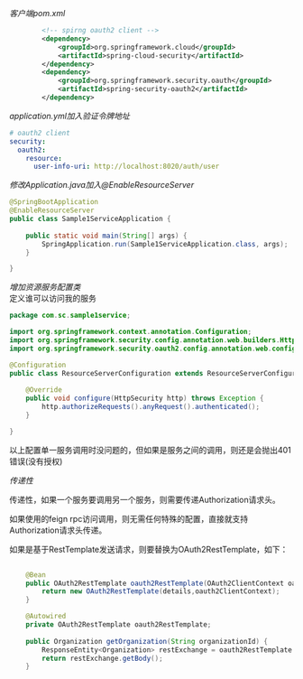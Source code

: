 *客户端pom.xml*  

```xml  
		<!-- spirng oauth2 client -->
		<dependency>
			<groupId>org.springframework.cloud</groupId>
			<artifactId>spring-cloud-security</artifactId>
		</dependency>
		<dependency>
			<groupId>org.springframework.security.oauth</groupId>
			<artifactId>spring-security-oauth2</artifactId>
		</dependency>
```  

*application.yml加入验证令牌地址*  

```yml  
# oauth2 client
security:
  oauth2:
    resource:
      user-info-uri: http://localhost:8020/auth/user
```

*修改Application.java加入@EnableResourceServer*  
```java  
@SpringBootApplication
@EnableResourceServer
public class Sample1ServiceApplication {
	
	public static void main(String[] args) {
		SpringApplication.run(Sample1ServiceApplication.class, args);
	}

}
```  

*增加资源服务配置类*  
定义谁可以访问我的服务  
```java  
package com.sc.sample1service;

import org.springframework.context.annotation.Configuration;
import org.springframework.security.config.annotation.web.builders.HttpSecurity;
import org.springframework.security.oauth2.config.annotation.web.configuration.ResourceServerConfigurerAdapter;

@Configuration
public class ResourceServerConfiguration extends ResourceServerConfigurerAdapter {
	
	@Override
	public void configure(HttpSecurity http) throws Exception {
		http.authorizeRequests().anyRequest().authenticated();
	}

}
```  

以上配置单一服务调用时没问题的，但如果是服务之间的调用，则还是会抛出401错误(没有授权)  

*传递性*  

传递性，如果一个服务要调用另一个服务，则需要传递Authorization请求头。

如果使用的feign rpc访问调用，则无需任何特殊的配置，直接就支持Authorization请求头传递。

如果是基于RestTemplate发送请求，则要替换为OAuth2RestTemplate，如下：
```java  
	
	@Bean
	public OAuth2RestTemplate oauth2RestTemplate(OAuth2ClientContext oauth2ClientContext,OAuth2ProtectedResourceDetails details ) {
		return new OAuth2RestTemplate(details,oauth2ClientContext);
	}
```   


```java  
	@Autowired
	private OAuth2RestTemplate oauth2RestTemplate;
	
	public Organization getOrganization(String organizationId) {
		ResponseEntity<Organization> restExchange = oauth2RestTemplate.exchange("http://localhost/organizationservice/v1/organizations/{organizationId}", HttpMethod.GET, null, Organization.class, organizationId);
		return restExchange.getBody();
	}
```



